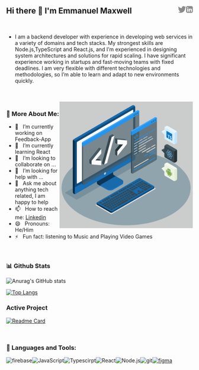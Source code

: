 ## Hi there 👋 I'm Emmanuel Maxwell <a href="https://www.linkedin.com/in/codehouze/"><img color="blue" align="right" src="https://github.com/Codehouze/Codehouze/blob/main/assets/linkedin.svg" height="18px" /></a><a href="https://twitter.com/codehouze"><img color="blue" align="right"  src="https://github.com/Codehouze/Codehouze/blob/main/assets/twitter.svg" height="18px" /></a>

<br>

- I am a backend developer with experience in developing web services in a variety of domains and tech stacks. My strongest skills are Node.js,TypeScript and    React.js, and I’m experienced in designing system architectures and solutions for rapid scaling. I have significant experience working in startups and fast-moving teams with fixed deadlines. I am very flexible with different technologies and methodologies, so I’m able to learn and adapt to new environments quickly.
<br>
<br>
<img align="right" alt="GIF" src="https://github.com/Codehouze/Codehouze/blob/main/techstack.gif" width="360px" border-radius="20px" />

### 🧐 More About Me:

- 🔭 &nbsp; I’m currently working on Feedback-App
- 🌱 &nbsp; I’m currently learning React
- 👯 &nbsp; I’m looking to collaborate on ...
- 🤔 &nbsp; I’m looking for help with ...
- 💬 &nbsp; Ask me about anything tech related, I am happy to help
- 📫 &nbsp; How to reach me: <a href="https://www.linkedin.com/in/codehouze/"/>Linkedin</a>
- 😄 &nbsp; Pronouns: He/Him
- ⚡ &nbsp; Fun fact: listening to Music and Playing Video Games

<br>

### 📊 Github Stats
![Anurag's GitHub stats](https://github-readme-stats.vercel.app/api?username=codehouze&show_icons=true&theme=radical)

[![Top Langs](https://github-readme-stats.vercel.app/api/top-langs/?username=codehouze&layout=compact)](https://github.com/codehouze/github-readme-stats)

### Active Project
[![Readme Card](https://github-readme-stats.vercel.app/api/pin/?username=codehouze&repo=Feedback-App)](https://github.com/Codehouze/Feedback-App)
   
<br>

### 🔨 Languages and Tools:
<a href="https://firebase.google.com/" target="_blank"> <img align="left" src="https://raw.githubusercontent.com/rahul-jha98/github_readme_icons/main/language_and_tools/square/firebase/firebase.svg" alt="firebase" height ="42px"/> </a>
<a href="https://developer.mozilla.org/en-US/docs/Web/JavaScript" target="_blank"> <img align="left" alt="JavaScript" height ="42px"  src="https://raw.githubusercontent.com/rahul-jha98/github_readme_icons/main/language_and_tools/square/javascript/javascript.svg"> </a>
<a href="https://www.typescriptlang.org/" target="_blank"><img align="left" alt="Typescirpt" height ="42px" src="https://raw.githubusercontent.com/rahul-jha98/github_readme_icons/main/language_and_tools/square/typescript/typescript.svg"></a>
<a href="https://reactjs.org/" target="_blank"> <img align="left" alt="React" height ="42px" src="https://raw.githubusercontent.com/rahul-jha98/github_readme_icons/main/language_and_tools/square/react/react.svg"></a>
<a href="https://nodejs.org" target="_blank"><img align="left" alt="Node.js" height ="42px" src="https://raw.githubusercontent.com/rahul-jha98/github_readme_icons/main/language_and_tools/square/node/node.svg"></a>
<a href="https://git-scm.com/" target="_blank"> <img src="https://raw.githubusercontent.com/rahul-jha98/github_readme_icons/main/language_and_tools/square/git-scm/git-scm.svg" align="left" alt="git" height='42px'/> </a>
<a href="https://www.docker.com/" target="_blank"> <img src="https://cdn.worldvectorlogo.com/logos/docker-3.svg" alt="figma" height='42px'/> </a>

<br>
